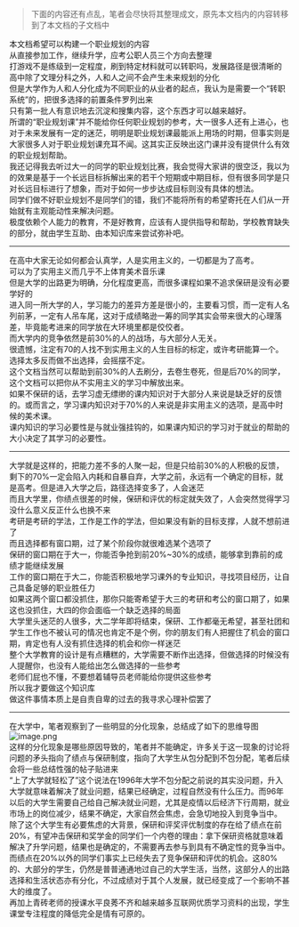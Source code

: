 > 下面的内容还有点乱，笔者会尽快将其整理成文，原先本文档内的内容转移到了本文档的子文档中

本文档希望可以构建一个职业规划的内容<br />从直接参加工作，继续升学，应考公职人员三个方向去整理<br />打游戏不是练级到一定程度，刷到特定材料就可以转职吗，发展路径是很清晰的<br />高中除了文理分科之外，人和人之间不会产生未来规划的分化<br />但是大学作为人和人分化成为不同职业的从业者的起点，我认为是需要一个“转职系统”的，把很多选择的前置条件罗列出来<br />只有第一批人有意识地去沉淀和搜集内容，这个东西才可以越来越好。<br />所谓的“职业规划课”并不能给你任何职业规划的参考，大一很多人还有上进心，也对于未来发展有一定的迷茫，明明是职业规划课最能派上用场的时期，但事实则是大家很多人对于职业规划课充耳不闻。这其实正反映出这门课并没有提供什么有效的职业规划帮助。<br />我还记得我去听过大一的同学的职业规划比赛，我会觉得大家讲的很空泛，我以为的效果是基于一个长远目标拆解出来的若干个短期或中期目标，但有很多同学是只对长远目标进行了想象，而对于如何一步步达成目标则没有具体的想法。<br />同学们做不好职业规划不是同学们的错，我们不能将所有的希望寄托在人们从一开始就有主观能动性来解决问题。<br />极度依赖个人能力的教育，不是好教育，应该有人提供指导和帮助，学校教育缺失的部分，就由学生互助、由本知识库来尝试弥补吧。

---

在高中大家无论如何都会认真学，人是实用主义的，一切都是为了高考。<br />可以为了实用主义而几乎不上体育美术音乐课<br />但是大学的出路更为明确，分化程度更高，而很多课程如果不追求保研是没有必要学好的<br />进入同一所大学的人，学习能力的差异方差是很小的，主要看习惯，而一定有人名列前茅，一定有人吊车尾，这对于成绩略逊一筹的同学其实会带来很大的心理落差，毕竟能考进来的同学放在大环境里都是佼佼者。<br />而大学内的竞争依然是前30%的人的战场，与大部分人无关。<br />很遗憾，注定有70的人找不到实用主义的人生目标的标定，或许考研能算一个。<br />选择太多反而做不出选择，会摇摆不定。<br />这个文档当然可以帮助到前30%的人去刷分，去卷生卷死，但是后70%的同学，这个文档可以把你从不实用主义的学习中解放出来。<br />如果不保研的话，去学习虚无缥缈的课内知识对于大部分人来说是缺乏好的反馈的。或而言之，学习课内知识对于70%的人来说是非实用主义的选项，是高中时候的美术课。<br />课内知识的学习必要性是与就业强挂钩的，如果课内知识的学习对于就业的帮助的大小决定了其学习的必要性。

---

大学就是这样的，把能力差不多的人聚一起，但是只给前30%的人积极的反馈，剩下的70%一定会陷入内耗和自暴自弃，大学之前，永远有一个确定的目标，就是高考。但是进入大学之后，路径选择变多了，人会迷茫<br />而且大学里，你绩点很差的时候，保研和评优的标定就失效了，人会突然觉得学习没什么意义反正什么也换不来<br />考研是考研的学法，工作是工作的学法，但如果没有新的目标支撑，人就不想前进了<br />而且选择都有窗口期，过了某个阶段你就很难选某个选项了<br />保研的窗口期在于大一，你能否争抢到前20%~30%的成绩，能够拿到靠前的成绩才能继续发展<br />工作的窗口期在于大二，你能否积极地学习课外的专业知识，寻找项目经历，让自己具备足够的职业胜任力<br />如果这两个窗口都没抓住，那你只能寄希望于大三的考研和考公的窗口期了，如果这也没抓住，大四的你会面临一个缺乏选择的局面<br />大学里头迷茫的人很多，大二学年即将结束，保研、工作都毫无希望，甚至社团和学生工作也不被认可的情况也肯定不是个例，你的朋友们有人把握住了机会的窗口期，肯定也有人没有抓住选择的机会和你一样迷茫<br />整个大学教育的设计是有点糟糕的，大学需要不断作出选择，但做选择的时候没有人提醒你，也没有人能给出怎么做选择的一些参考<br />老师们屁也不懂，不要想着辅导员老师能给你提供这些参考<br />所以我才要做这个知识库<br />做这件事情本质上是自责自卑的过去的我寻求心理补偿罢了

---

在大学中，笔者观察到了一些明显的分化现象，总结成了如下的思维导图<br />![image.png](https://cdn.nlark.com/yuque/0/2024/png/35855942/1710135823326-1a96b19c-4000-4691-834c-4017f8d18ae1.png#averageHue=%23dedede&clientId=u45189496-1d74-4&from=paste&height=824&id=u50385e4c&originHeight=824&originWidth=730&originalType=binary&ratio=1&rotation=0&showTitle=false&size=174219&status=done&style=none&taskId=uc8263d4a-a764-41d6-82e0-8630efc95bf&title=&width=730)<br />这样的分化现象是哪些原因导致的，笔者并不能确定，许多关于这一现象的讨论将问题的矛头指向了绩点与保研制度，指向了大学生从包分配到不包分配，笔者后续会将一些总结性强的帖子贴进来<br />“上了大学就轻松了”这个说法在1996年大学不包分配之前说的其实没问题，升入大学就意味着解决了就业问题，结果已经确定，过程自然没有什么压力。而96年以后的大学生需要自己给自己解决就业问题，尤其是疫情以后经济下行周期，就业市场上的岗位减少，结果不确定，大家自然会焦虑，会急切地投入到竞争当中。<br />除了这个大学生有必要焦虑的大背景，保研和评奖评优制度的存在给了绩点在前20%，有望冲击保研和奖学金的同学们一个内卷的理由：拿下保研资格就意味着解决了升学问题，结果也是确定的，不需要再去参与到具有不确定性的竞争当中。而绩点在20%以外的同学们事实上已经失去了竞争保研和评优的机会。这80%的、大部分的学生，仍然是普普通通地过自己的大学生活，当然，这部分人的出路选择和生活状态亦有分化，不过成绩对于其个人发展，就已经变成了一个影响不甚大的维度了。<br />再加上青砖老师的授课水平良莠不齐和越来越多互联网优质学习资料的出现，学生课堂专注程度的降低完全是情有可原的。
